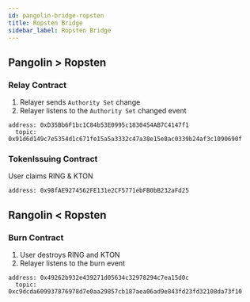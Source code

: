 ```yaml
---
id: pangolin-bridge-ropsten
title: Ropsten Bridge
sidebar_label: Ropsten Bridge
---
```


## Pangolin > Ropsten

### Relay Contract

1. Relayer sends `Authority Set` change 
2. Relayer listens to the `Authority Set` changed event

```
address: 0xD35Bb6F1bc1C84b53E0995c1830454AB7C4147f1
  topic: 0x91d6d149c7e5354d1c671fe15a5a3332c47a38e15e8ac0339b24af3c1090690f
```
	
### TokenIssuing Contract

User claims RING & KTON

```
address: 0x98fAE9274562FE131e2CF5771ebFB0bB232aFd25
```

## Rangolin < Ropsten

### Burn Contract

1. User destroys RING and KTON
2. Relayer listens to the burn event

```
address: 0x49262b932e439271d05634c32978294c7ea15d0c
  topic: 0xc9dcda609937876978d7e0aa29857cb187aea06ad9e843fd23fd32108da73f10
```